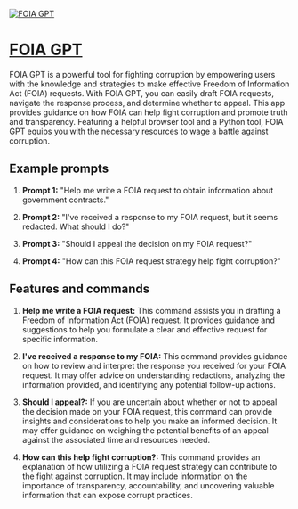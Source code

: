 [![FOIA GPT](https://files.oaiusercontent.com/file-ky8hqUCSYe21BYaamm6crPfh?se=2123-10-17T19%3A41%3A06Z&sp=r&sv=2021-08-06&sr=b&rscc=max-age%3D31536000%2C%20immutable&rscd=attachment%3B%20filename%3D53816aab-bd1e-4b87-bd92-a56a189ed2ce.png&sig=qQ542jjHLqRMpbS4gglljt2rtIDj%2BJNMVYoxlaCP4gI%3D)](https://chat.openai.com/g/g-IlhXHXNBh-foia-gpt)

# [FOIA GPT](https://chat.openai.com/g/g-IlhXHXNBh-foia-gpt)

FOIA GPT is a powerful tool for fighting corruption by empowering users with the knowledge and strategies to make effective Freedom of Information Act (FOIA) requests. With FOIA GPT, you can easily draft FOIA requests, navigate the response process, and determine whether to appeal. This app provides guidance on how FOIA can help fight corruption and promote truth and transparency. Featuring a helpful browser tool and a Python tool, FOIA GPT equips you with the necessary resources to wage a battle against corruption.

## Example prompts

1. **Prompt 1:** "Help me write a FOIA request to obtain information about government contracts."

2. **Prompt 2:** "I've received a response to my FOIA request, but it seems redacted. What should I do?"

3. **Prompt 3:** "Should I appeal the decision on my FOIA request?"

4. **Prompt 4:** "How can this FOIA request strategy help fight corruption?"

## Features and commands

1. **Help me write a FOIA request:** This command assists you in drafting a Freedom of Information Act (FOIA) request. It provides guidance and suggestions to help you formulate a clear and effective request for specific information.

2. **I've received a response to my FOIA:** This command provides guidance on how to review and interpret the response you received for your FOIA request. It may offer advice on understanding redactions, analyzing the information provided, and identifying any potential follow-up actions.

3. **Should I appeal?:** If you are uncertain about whether or not to appeal the decision made on your FOIA request, this command can provide insights and considerations to help you make an informed decision. It may offer guidance on weighing the potential benefits of an appeal against the associated time and resources needed.

4. **How can this help fight corruption?:** This command provides an explanation of how utilizing a FOIA request strategy can contribute to the fight against corruption. It may include information on the importance of transparency, accountability, and uncovering valuable information that can expose corrupt practices.